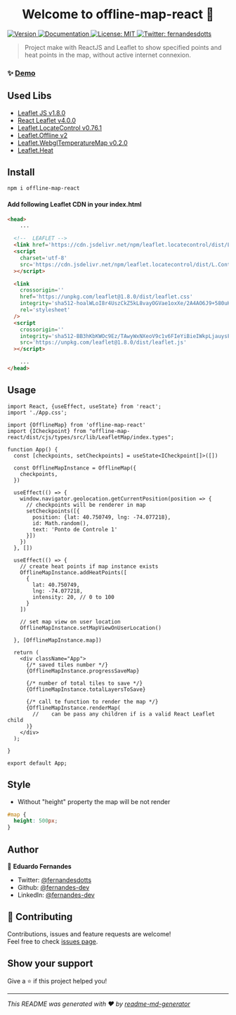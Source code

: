 <h1 style="text-align: center">Welcome to offline-map-react 👋</h1>
<p>
  <a href="https://www.npmjs.com/package/offline-map-react" target="_blank">
    <img alt="Version" src="https://img.shields.io/npm/v/offline-map-react.svg">
  </a>
  <a href="https://github.com/fernandes-dev/offline-map-react" target="_blank">
    <img alt="Documentation" src="https://img.shields.io/badge/documentation-yes-brightgreen.svg" />
  </a>
  <a href="#" target="_blank">
    <img alt="License: MIT" src="https://img.shields.io/badge/License-MIT-yellow.svg" />
  </a>
  <a href="https://twitter.com/fernandesdotts" target="_blank">
    <img alt="Twitter: fernandesdotts" src="https://img.shields.io/twitter/follow/fernandesdotts.svg?style=social" />
  </a>
</p>

> Project make with ReactJS and Leaflet to show specified points and heat points in the map, without active internet connexion.

### ✨ [Demo](https://offline-map.netlify.app)

## Used Libs
* [Leaflet JS v1.8.0](https://leafletjs.com)
* [React Leaflet v4.0.0](https://react-leaflet.js.org/)
* [Leaflet.LocateControl v0.76.1](https://github.com/domoritz/leaflet-locatecontrol)
* [Leaflet.Offline v2](https://github.com/allartk/leaflet.offline)
* [Leaflet.WebglTemperatureMap v0.2.0](https://github.com/sanchezweezer/Leaflet.webGlTemperatureMap#readme)
* [Leaflet.Heat](https://github.com/Leaflet/Leaflet.heat/blob/gh-pages/dist/leaflet-heat.js)

## Install

```sh
npm i offline-map-react
```

#### Add following Leaflet CDN in your index.html
```html
<head>
    ...

  <!--  LEAFLET -->
  <link href='https://cdn.jsdelivr.net/npm/leaflet.locatecontrol/dist/L.Control.Locate.min.css' rel='stylesheet'/>
  <script
    charset='utf-8'
    src='https://cdn.jsdelivr.net/npm/leaflet.locatecontrol/dist/L.Control.Locate.min.js'
  ></script>

  <link
    crossorigin=''
    href='https://unpkg.com/leaflet@1.8.0/dist/leaflet.css'
    integrity='sha512-hoalWLoI8r4UszCkZ5kL8vayOGVae1oxXe/2A4AO6J9+580uKHDO3JdHb7NzwwzK5xr/Fs0W40kiNHxM9vyTtQ=='
    rel='stylesheet'
  />
  <script
    crossorigin=''
    integrity='sha512-BB3hKbKWOc9Ez/TAwyWxNXeoV9c1v6FIeYiBieIWkpLjauysF18NzgR1MBNBXf8/KABdlkX68nAhlwcDFLGPCQ=='
    src='https://unpkg.com/leaflet@1.8.0/dist/leaflet.js'
  ></script>

    ...
</head>
```

## Usage

```tsx
import React, {useEffect, useState} from 'react';
import './App.css';

import {OfflineMap} from 'offline-map-react'
import {ICheckpoint} from "offline-map-react/dist/cjs/types/src/lib/LeafletMap/index.types";

function App() {
  const [checkpoints, setCheckpoints] = useState<ICheckpoint[]>([])

  const OfflineMapInstance = OfflineMap({
    checkpoints,
  })

  useEffect(() => {
    window.navigator.geolocation.getCurrentPosition(position => {
      // checkpoints will be renderer in map
      setCheckpoints([{
        position: {lat: 40.750749, lng: -74.077218},
        id: Math.random(),
        text: 'Ponto de Controle 1'
      }])
    })
  }, [])

  useEffect(() => {
    // create heat points if map instance exists
    OfflineMapInstance.addHeatPoints([
      {
        lat: 40.750749,
        lng: -74.077218,
        intensity: 20, // 0 to 100
      }
    ])

    // set map view on user location
    OfflineMapInstance.setMapViewOnUserLocation()

  }, [OfflineMapInstance.map])

  return (
    <div className="App">
      {/* saved tiles number */}
      {OfflineMapInstance.progressSaveMap}

      {/* number of total tiles to save */}
      {OfflineMapInstance.totalLayersToSave}

      {/* call te function to render the map */}
      {OfflineMapInstance.renderMap(
        //    can be pass any children if is a valid React Leaflet child
      )}
    </div>
  );

}

export default App;

```

## Style

* Without "height" property the map will be not render


```css
#map {
  height: 500px;
}
```

## Author

👤 **Eduardo Fernandes**

* Twitter: [@fernandesdotts](https://twitter.com/fernandesdotts)
* Github: [@fernandes-dev](https://github.com/fernandes-dev)
* LinkedIn: [@fernandes-dev](https://linkedin.com/in/fernandes-dev)

## 🤝 Contributing

Contributions, issues and feature requests are welcome!<br />Feel free to
check [issues page](https://github.com/fernandes-dev/offline-map-react/issues).

## Show your support

Give a ⭐️ if this project helped you!

***
_This README was generated with ❤️ by [readme-md-generator](https://github.com/kefranabg/readme-md-generator)_
